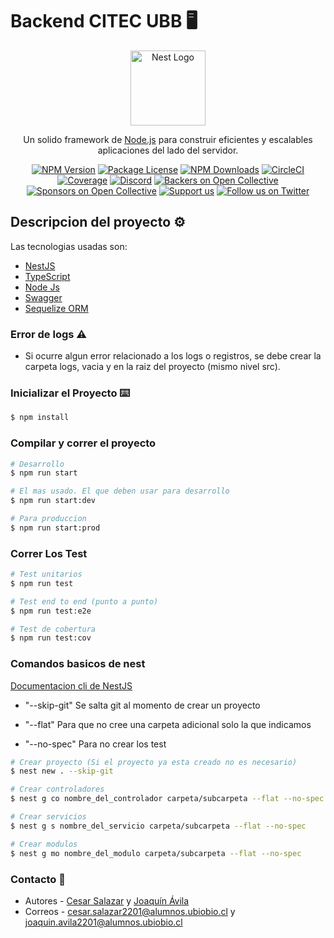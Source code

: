 # Backend CITEC UBB 🖥️

<p align="center">
  <a href="http://nestjs.com/" target="blank"><img src="https://nestjs.com/img/logo-small.svg" width="120" alt="Nest Logo" /></a>
</p>

[circleci-image]: https://img.shields.io/circleci/build/github/nestjs/nest/master?token=abc123def456
[circleci-url]: https://circleci.com/gh/nestjs/nest

  <p align="center">Un solido framework de <a href="http://nodejs.org" target="_blank">Node.js</a> para construir eficientes y escalables aplicaciones del lado del servidor.</p>
    <p align="center">
<a href="https://www.npmjs.com/~nestjscore" target="_blank"><img src="https://img.shields.io/npm/v/@nestjs/core.svg" alt="NPM Version" /></a>
<a href="https://www.npmjs.com/~nestjscore" target="_blank"><img src="https://img.shields.io/npm/l/@nestjs/core.svg" alt="Package License" /></a>
<a href="https://www.npmjs.com/~nestjscore" target="_blank"><img src="https://img.shields.io/npm/dm/@nestjs/common.svg" alt="NPM Downloads" /></a>
<a href="https://circleci.com/gh/nestjs/nest" target="_blank"><img src="https://img.shields.io/circleci/build/github/nestjs/nest/master" alt="CircleCI" /></a>
<a href="https://coveralls.io/github/nestjs/nest?branch=master" target="_blank"><img src="https://coveralls.io/repos/github/nestjs/nest/badge.svg?branch=master#9" alt="Coverage" /></a>
<a href="https://discord.gg/G7Qnnhy" target="_blank"><img src="https://img.shields.io/badge/discord-online-brightgreen.svg" alt="Discord"/></a>
<a href="https://opencollective.com/nest#backer" target="_blank"><img src="https://opencollective.com/nest/backers/badge.svg" alt="Backers on Open Collective" /></a>
<a href="https://opencollective.com/nest#sponsor" target="_blank"><img src="https://opencollective.com/nest/sponsors/badge.svg" alt="Sponsors on Open Collective" /></a>
    <a href="https://opencollective.com/nest#sponsor"  target="_blank"><img src="https://img.shields.io/badge/Support%20us-Open%20Collective-41B883.svg" alt="Support us"></a>
  <a href="https://twitter.com/nestframework" target="_blank"><img src="https://img.shields.io/twitter/follow/nestframework.svg?style=social&label=Follow" alt="Follow us on Twitter"></a>
</p>
  <!--[![Backers on Open Collective](https://opencollective.com/nest/backers/badge.svg)](https://opencollective.com/nest#backer)
  [![Sponsors on Open Collective](https://opencollective.com/nest/sponsors/badge.svg)](https://opencollective.com/nest#sponsor)-->


## Descripcion del proyecto ⚙️

Las tecnologias usadas son:

- [NestJS](https://nestjs.com)
- [TypeScript](https://www.typescriptlang.org)
- [Node Js](http://nodejs.org)
- [Swagger](https://docs.nestjs.com/openapi/introduction)
- [Sequelize ORM](https://docs.nestjs.com/recipes/sql-sequelize)

### Error de logs ⚠️
- Si ocurre algun error relacionado a los logs o registros, se debe crear la carpeta logs, vacia y en la raiz del proyecto (mismo nivel src).

### Inicializar el Proyecto ⌨️

```bash
$ npm install
```

### Compilar y correr el proyecto

```bash
# Desarrollo
$ npm run start

# El mas usado. El que deben usar para desarrollo
$ npm run start:dev

# Para produccion
$ npm run start:prod
```

### Correr Los Test

```bash
# Test unitarios
$ npm run test

# Test end to end (punto a punto)
$ npm run test:e2e

# Test de cobertura
$ npm run test:cov
```

### Comandos basicos de nest

[Documentacion cli de NestJS](https://docs.nestjs.com/cli/usages)

- "--skip-git" Se salta git al momento de crear un proyecto

- "--flat" Para que no cree una carpeta adicional solo la que indicamos 

- "--no-spec" Para no crear los test

```bash
# Crear proyecto (Si el proyecto ya esta creado no es necesario)
$ nest new . --skip-git

# Crear controladores
$ nest g co nombre_del_controlador carpeta/subcarpeta --flat --no-spec

# Crear servicios
$ nest g s nombre_del_servicio carpeta/subcarpeta --flat --no-spec

# Crear modulos 
$ nest g mo nombre_del_modulo carpeta/subcarpeta --flat --no-spec
```

### Contacto 💼

- Autores - [Cesar Salazar](https://github.com/cezartdev) y [Joaquín Ávila](https://github.com/JoaquinIAD)
- Correos - cesar.salazar2201@alumnos.ubiobio.cl y joaquin.avila2201@alumnos.ubiobio.cl

